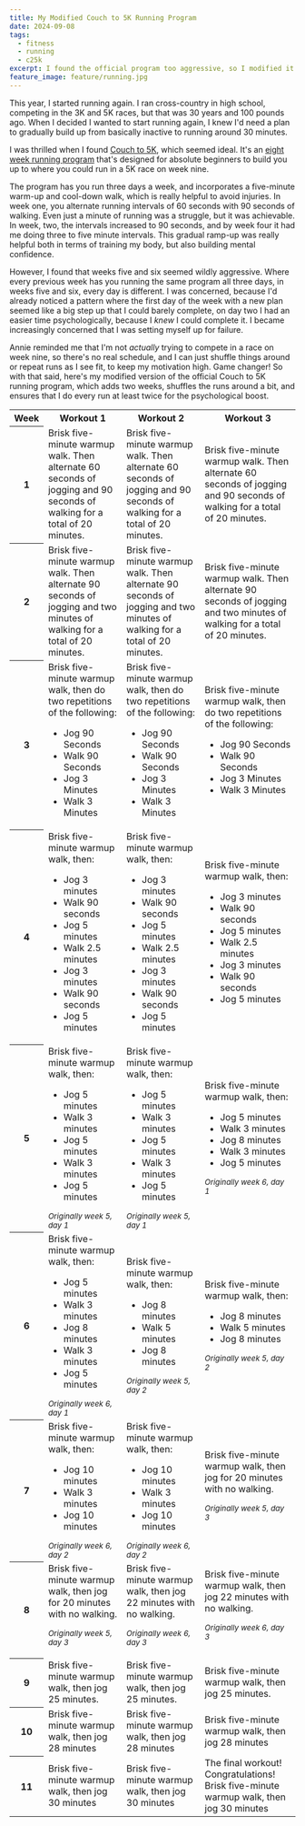 ```yaml
---
title: My Modified Couch to 5K Running Program
date: 2024-09-08
tags:
  - fitness
  - running
  - c25k
excerpt: I found the official program too aggressive, so I modified it to give a more gradual increase in duration.
feature_image: feature/running.jpg
---
```


This year, I started running again. I ran cross-country in high school, competing in the 3K and 5K races, but that was 30 years and 100 pounds ago. When I decided I wanted to start running again, I knew I'd need a plan to gradually build up from basically inactive to running around 30 minutes.

I was thrilled when I found [Couch to 5K](https://c25k.com/), which seemed ideal. It's an [eight week running program](https://c25k.com/c25k_plan/) that's designed for absolute beginners to build you up to where you could run in a 5K race on week nine.

The program has you run three days a week, and incorporates a five-minute warm-up and cool-down walk, which is really helpful to avoid injuries. In week one, you alternate running intervals of 60 seconds with 90 seconds of walking. Even just a minute of running was a struggle, but it was achievable. In week, two, the intervals increased to 90 seconds, and by week four it had me doing three to five minute intervals. This gradual ramp-up was really helpful both in terms of training my body, but also building mental confidence.

However, I found that weeks five and six seemed wildly aggressive. Where every previous week has you running the same program all three days, in weeks five and six, every day is different. I was concerned, because I'd already noticed a pattern where the first day of the week with a new plan seemed like a big step up that I could barely complete, on day two I had an easier time psychologically, because I _knew_ I could complete it. I became increasingly concerned that I was setting myself up for failure.

Annie reminded me that I'm not _actually_ trying to compete in a race on week nine, so there's no real schedule, and I can just shuffle things around or repeat runs as I see fit, to keep my motivation high. Game changer! So with that said, here's my modified version of the official Couch to 5K running program, which adds two weeks, shuffles the runs around a bit, and ensures that I do every run at least twice for the psychological boost.

<table class="small">
  <tbody>
    <tr>
      <th>Week</th>
      <th>Workout 1</th>
      <th>Workout 2</th>
      <th>Workout 3</th>
    </tr>
    <tr>
      <th>1</th>
      <td>
        Brisk five-minute warmup walk. Then alternate 60 seconds of jogging and
        90 seconds of walking for a total of 20 minutes.
      </td>
      <td>
        Brisk five-minute warmup walk. Then alternate 60 seconds of jogging and
        90 seconds of walking for a total of 20 minutes.
      </td>
      <td>
        Brisk five-minute warmup walk. Then alternate 60 seconds of jogging and
        90 seconds of walking for a total of 20 minutes.
      </td>
    </tr>
    <tr>
      <th>2</th>
      <td>
        Brisk five-minute warmup walk. Then alternate 90 seconds of jogging and
        two minutes of walking for a total of 20 minutes.
      </td>
      <td>
        Brisk five-minute warmup walk. Then alternate 90 seconds of jogging and
        two minutes of walking for a total of 20 minutes.
      </td>
      <td>
        Brisk five-minute warmup walk. Then alternate 90 seconds of jogging and
        two minutes of walking for a total of 20 minutes.
      </td>
    </tr>
    <tr>
      <th>3</th>
      <td>
        Brisk five-minute warmup walk, then do two repetitions of the following:
        <ul>
          <li>Jog 90 Seconds</li>
          <li>Walk 90 Seconds</li>
          <li>Jog 3 Minutes</li>
          <li>Walk 3 Minutes</li>
        </ul>
      </td>
      <td>
        Brisk five-minute warmup walk, then do two repetitions of the following:
        <ul>
          <li>Jog 90 Seconds</li>
          <li>Walk 90 Seconds</li>
          <li>Jog 3 Minutes</li>
          <li>Walk 3 Minutes</li>
        </ul>
      </td>
      <td>
        Brisk five-minute warmup walk, then do two repetitions of the following:
        <ul>
          <li>Jog 90 Seconds</li>
          <li>Walk 90 Seconds</li>
          <li>Jog 3 Minutes</li>
          <li>Walk 3 Minutes</li>
        </ul>
      </td>
    </tr>
    <tr>
      <th>4</th>
      <td>
        Brisk five-minute warmup walk, then:
        <ul>
          <li>Jog 3 minutes</li>
          <li>Walk 90 seconds</li>
          <li>Jog 5 minutes</li>
          <li>Walk 2.5 minutes</li>
          <li>Jog 3 minutes</li>
          <li>Walk 90 seconds</li>
          <li>Jog 5 minutes</li>
        </ul>
      </td>
      <td>
        Brisk five-minute warmup walk, then:
        <ul>
          <li>Jog 3 minutes</li>
          <li>Walk 90 seconds</li>
          <li>Jog 5 minutes</li>
          <li>Walk 2.5 minutes</li>
          <li>Jog 3 minutes</li>
          <li>Walk 90 seconds</li>
          <li>Jog 5 minutes</li>
        </ul>
      </td>
      <td>
        Brisk five-minute warmup walk, then:
        <ul>
          <li>Jog 3 minutes</li>
          <li>Walk 90 seconds</li>
          <li>Jog 5 minutes</li>
          <li>Walk 2.5 minutes</li>
          <li>Jog 3 minutes</li>
          <li>Walk 90 seconds</li>
          <li>Jog 5 minutes</li>
        </ul>
      </td>
    </tr>
    <tr>
      <th>5</th>
      <td>
        Brisk five-minute warmup walk, then:
        <ul>
          <li>Jog 5 minutes</li>
          <li>Walk 3 minutes</li>
          <li>Jog 5 minutes</li>
          <li>Walk 3 minutes</li>
          <li>Jog 5 minutes</li>
        </ul>
        <small><em>Originally week 5, day 1</em></small>
      </td>
      <td>
        Brisk five-minute warmup walk, then:
        <ul>
          <li>Jog 5 minutes</li>
          <li>Walk 3 minutes</li>
          <li>Jog 5 minutes</li>
          <li>Walk 3 minutes</li>
          <li>Jog 5 minutes</li>
        </ul>
        <small><em>Originally week 5, day 1</em></small>
      </td>
      <td>
        Brisk five-minute warmup walk, then:
        <ul>
          <li>Jog 5 minutes</li>
          <li>Walk 3 minutes</li>
          <li>Jog 8 minutes</li>
          <li>Walk 3 minutes</li>
          <li>Jog 5 minutes</li>
        </ul>
        <small><em>Originally week 6, day 1</em></small>
      </td>
    </tr>
    <tr>
      <th>6</th>
      <td>
        Brisk five-minute warmup walk, then:
        <ul>
          <li>Jog 5 minutes</li>
          <li>Walk 3 minutes</li>
          <li>Jog 8 minutes</li>
          <li>Walk 3 minutes</li>
          <li>Jog 5 minutes</li>
        </ul>
        <small><em>Originally week 6, day 1</em></small>
      </td>
      <td>
        Brisk five-minute warmup walk, then:
        <ul>
          <li>Jog 8 minutes</li>
          <li>Walk 5 minutes</li>
          <li>Jog 8 minutes</li>
        </ul>
        <small><em>Originally week 5, day 2</em></small>
      </td>
      <td>
        Brisk five-minute warmup walk, then:
        <ul>
          <li>Jog 8 minutes</li>
          <li>Walk 5 minutes</li>
          <li>Jog 8 minutes</li>
        </ul>
        <small><em>Originally week 5, day 2</em></small>
      </td>
    </tr>
    <tr>
      <th>7</th>
      <td>
        Brisk five-minute warmup walk, then:
        <ul>
          <li>Jog 10 minutes</li>
          <li>Walk 3 minutes</li>
          <li>Jog 10 minutes</li>
        </ul>
        <small><em>Originally week 6, day 2</em></small>
      </td>
      <td>
        Brisk five-minute warmup walk, then:
        <ul>
          <li>Jog 10 minutes</li>
          <li>Walk 3 minutes</li>
          <li>Jog 10 minutes</li>
        </ul>
        <small><em>Originally week 6, day 2</em></small>
      </td>
      <td>
        Brisk five-minute warmup walk, then jog for 20 minutes with no walking.
        <p><small><em>Originally week 5, day 3</em></small></p>
      </td>
    </tr>
    <tr>
      <th>8</th>
      <td>
        Brisk five-minute warmup walk, then jog for 20 minutes with no walking.
        <p><small><em>Originally week 5, day 3</em></small></p>
      </td>
      <td>
        Brisk five-minute warmup walk, then jog 22 minutes with no walking.
        <p><small><em>Originally week 6, day 3</em></small></p>
      </td>
      <td>
        Brisk five-minute warmup walk, then jog 22 minutes with no walking.
        <p><small><em>Originally week 6, day 3</em></small></p>
      </td>
    </tr>
    <tr>
      <th>9</th>
      <td>Brisk five-minute warmup walk, then jog 25 minutes.</td>
      <td>Brisk five-minute warmup walk, then jog 25 minutes.</td>
      <td>Brisk five-minute warmup walk, then jog 25 minutes.</td>
    </tr>
    <tr>
      <th>10</th>
      <td>Brisk five-minute warmup walk, then jog 28 minutes</td>
      <td>Brisk five-minute warmup walk, then jog 28 minutes</td>
      <td>Brisk five-minute warmup walk, then jog 28 minutes</td>
    </tr>
    <tr>
      <th>11</th>
      <td>Brisk five-minute warmup walk, then jog 30 minutes</td>
      <td>Brisk five-minute warmup walk, then jog 30 minutes</td>
      <td>
        The final workout! Congratulations! Brisk five-minute warmup walk, then
        jog 30 minutes
      </td>
    </tr>

  </tbody>
</table>
